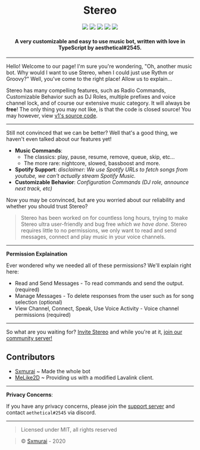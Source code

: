<h1 align="center">Stereo</h1>

<div align="center">
  <a href="https://github.com/Stereo-Developers/stereo/"><img src="https://app.codacy.com/project/badge/Grade/46d2b19abdae423db1767fc4b9b2202e" /></a>
  <a href="https://discord.gg/YEGDEuE"><img src="https://discordapp.com/api/guilds/727933082643988581/embed.png" /></a>
  <a href="https://github.com/Stereo-Developers/stereo/"><img src="https://img.shields.io/badge/version-2.0.0-blue.svg" /></a>
  <a href="https://github.com/Stereo-Developers/stereo/blob/main/LICENSE"><img src="https://img.shields.io/static/v1?label=license&message=MIT&color=blue" /></a>
  <a href="https://www.typescriptlang.org/"><img src="https://img.shields.io/badge/language-TypeScript-blue" /></a>
</div>

<h4 align="center">A very customizable and easy to use music bot, written with love in TypeScript by aesthetical#2545.</h4> 

---

Hello! Welcome to our page! I'm sure you're wondering, "Oh, another music bot. Why would I want to use Stereo, when I could just use Rythm or Groovy?" Well, you've come to the right place! Allow us to explain...
  
Stereo has many compelling features, such as Radio Commands, Customizable Behavior such as DJ Roles, multiple prefixes and voice channel lock, and of course our extensive music category.  It will always be **free**! The only thing you may not like, is that the code is closed source! You may however, view [v1's source code](https://github.com/Stereo-Developers/stereo-deprecated).
  
---  
  
Still not convinced that we can be better? Well that's a good thing, we haven't even talked about our features yet!
  
- **Music Commands**:
  - The classics: play, pause, resume, remove, queue, skip, etc... 
  - The more rare: nightcore, slowed, bassboost and more.
- **Spotify Support**: *disclaimer: We use Spotify URLs to fetch songs from youtube, we can't actually stream Spotify Music.*
- **Customizable Behavior**: *Configuration Commands (DJ role, announce next track, etc)*

Now you may be convinced, but are you worried about our reliability and whether you should trust Stereo?

> Stereo has been worked on for countless long hours, trying to make Stereo ultra user-friendly and bug free *which we have done*. Stereo requires little to no permissions, we only want to read and send messages, connect and play music in your voice channels.

--- 

**Permission Explaination**

Ever wondered why we needed all of these permissions? We'll explain right here:

- Read and Send Messages - To read commands and send the output. (required)
- Manage Messages - To delete responses from the user such as for song selection (optional)
- View Channel, Connect, Speak, Use Voice Activity - Voice channel permissions (required)

---


So what are you waiting for? [Invite Stereo](https://discord.com/oauth2/authorize?client_id=725808086933176410&scope=bot&permissions=36711424) and while you're at it, [join our community server!](https://discord.gg/YEGDEuE)

## Contributors
- [Sxmurai](https://github.com/Sxmurai/) ~ Made the whole bot
- [MeLike2D](https://github.com/MeLike2D) ~ Providing us with a modified Lavalink client.

---

**Privacy Concerns**:

If you have any privacy concerns, please join the [support server](https://discord.gg/YEGDEuE) and contact `aethetical#2545` via discord.

---

> Licensed under MIT, all rights reserved

> :copyright: [Sxmurai](https://github.com/Sxmurai) - 2020
